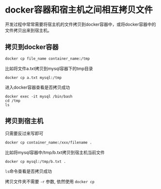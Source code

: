 # docker容器和宿主机之间相互拷贝文件


开发过程中常常需要将宿主机的文件拷贝到docker容器中，或将docker容器中的文件拷贝出来到宿主机。
## 拷贝到docker容器
``` bash
docker cp file_name container_name:/tmp
```
比如将文件a.txt拷贝到mysql容器下的tmp目录
```
docker cp a.txt mysql:/tmp
```
进入docker容器查看是否拷贝成功
```
docker exec -it mysql /bin/bash
cd /tmp
ls
```

## 拷贝到宿主机
只需要反过来写即可
``` bash
docker cp container_name:/xxx/filename .
```
比如将mysql容器中/tmp/b.txt拷贝到宿主机当前文件
```
docker cp mysql:/tmp/b.txt .
```
`ls`命令查看是否拷贝成功


拷贝文件夹不需要 `-r` 参数, 依然使用 `docker cp`
